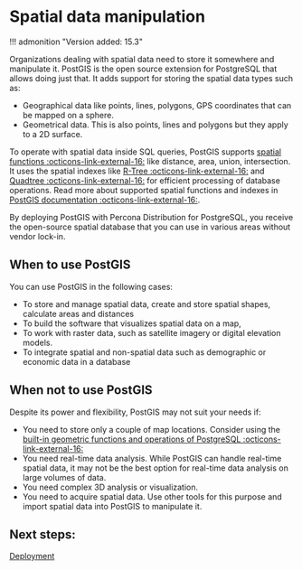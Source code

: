 # Spatial data manipulation

!!! admonition "Version added: 15.3"

Organizations dealing with spatial data need to store it somewhere and manipulate it. PostGIS is the open source extension for PostgreSQL that allows doing just that. It adds support for storing the spatial data types such as:

* Geographical data like points, lines, polygons, GPS coordinates that can be mapped on a sphere.
* Geometrical data. This is also points, lines and polygons but they apply to a 2D surface.

To operate with spatial data inside SQL queries, PostGIS supports [spatial functions :octicons-link-external-16:](https://postgis.net/docs/reference.html#SRS_Functions) like distance, area, union, intersection. It uses the spatial indexes like [R-Tree :octicons-link-external-16:](https://en.wikipedia.org/wiki/R-tree) and [Quadtree :octicons-link-external-16:](https://en.wikipedia.org/wiki/Quadtree) for efficient processing of database operations. Read more about supported spatial functions and indexes in [PostGIS documentation :octicons-link-external-16:](https://postgis.net/workshops/postgis-intro/introduction.html). 

By deploying PostGIS with Percona Distribution for PostgreSQL, you receive the open-source spatial database that you can use in various areas without vendor lock-in. 

## When to use PostGIS

You can use PostGIS in the following cases:

* To store and manage spatial data, create and store spatial shapes, calculate areas and distances
* To build the software that visualizes spatial data on a map, 
* To work with raster data, such as satellite imagery or digital elevation models.
* To integrate spatial and non-spatial data such as demographic or economic data in a database

## When not to use PostGIS

Despite its power and flexibility, PostGIS may not suit your needs if:

* You need to store only a couple of map locations. Consider using the [built-in geometric functions and operations of PostgreSQL :octicons-link-external-16:](https://www.postgresql.org/docs/current/functions-geometry.html)
* You need real-time data analysis. While PostGIS can handle real-time spatial data, it may not be the best option for real-time data analysis on large volumes of data.
* You need complex 3D analysis or visualization.
* You need to acquire spatial data. Use other tools for this purpose and import spatial data into PostGIS to manipulate it.


## Next steps:

[Deployment](postgis-deploy.md)

